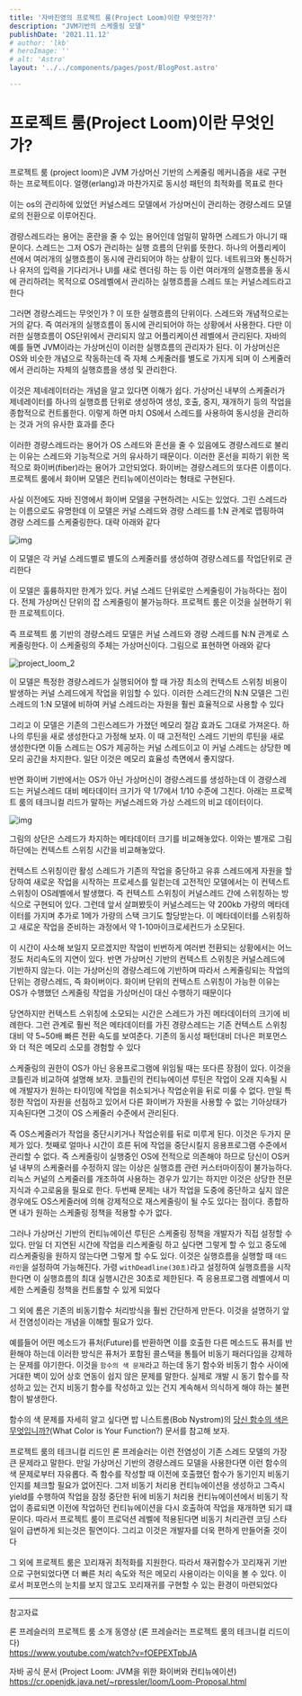 ```yaml
---
title: '자바진영의 프로젝트 룸(Project Loom)이란 무엇인가?'
description: "JVM기반의 스케줄링 모델"
publishDate: '2021.11.12'
# author: 'lkb'
# heroImage: ''
# alt: 'Astro'
layout: '../../components/pages/post/BlogPost.astro'

---
```


# 프로젝트 룸(Project Loom)이란 무엇인가?

프로젝트 룸 (project loom)은 JVM 가상머신 기반의 스케줄링 메커니즘을 새로 구현하는 프로젝트이다. 얼랭(erlang)과 마찬가지로 동시성 패턴의 최적화를 목표로 한다\
\
이는 os의 관리하에 있었던 커널스레드 모델에서 가상머신이 관리하는 경량스레드 모델로의 전환으로 이루어진다.\
\
경량스레드라는 용어는 혼란을 줄 수 있는 용어인데 엄밀히 말하면 스레드가 아니기 때문이다. 스레드는 그저 OS가 관리하는 실행 흐름의 단위를 뜻한다. 하나의 어플리케이션에서 여러개의 실행흐름이 동시에 관리되어야 하는 상황이 있다. 네트워크와 통신하거나 유저의 입력을 기다리거나 UI를 새로 렌더링 하는 등 이런 여러개의 실행흐름을 동시에 관리하려는 목적으로 OS레벨에서 관리하는 실행흐름을 스레드 또는 커널스레드라고 한다\
\
그러면 경량스레드는 무엇인가 ? 이 또한 실행흐름의 단위이다. 스레드와 개념적으로는 거의 같다. 즉 여러개의 실행흐름이 동시에 관리되어야 하는 상황에서 사용한다. 다만 이러한 실행흐름이 OS단위에서 관리되지 않고 어플리케이션 레벨에서 관리된다. 자바의 예를 들면 JVM이라는 가상머신이 이러한 실행흐름의 관리자가 된다. 이 가상머신은 OS와 비슷한 개념으로 작동하는데 즉 자체 스케줄러를 별도로 가지게 되며 이 스케줄러에서 관리하는 자체의 실행흐름을 생성 및 관리한다.\
\
이것은 제네레이터라는 개념을 알고 있다면 이해가 쉽다. 가상머신 내부의 스케줄러가 제네레이터를 하나의 실행흐름 단위로 생성하여 생성, 호출, 중지, 재개하기 등의 작업을 종합적으로 컨트롤한다. 이렇게 하면 마치 OS에서 스레드를 사용하여 동시성을 관리하는 것과 거의 유사한 효과를 준다\
\
이러한 경량스레드라는 용어가 OS 스레드와 혼선을 줄 수 있음에도 경량스레드로 불리는 이유는 스레드와 기능적으로 거의 유사하기 때문이다. 이러한 혼선을 피하기 위한 목적으로 화이버(fiber)라는 용어가 고안되었다. 화이버는 경량스레드의 또다른 이름이다. 프로젝트 룸에서 화이버 모델은 컨티뉴에이션이라는 형태로 구현된다.\
\
사실 이전에도 자바 진영에서 화이버 모델을 구현하려는 시도는 있었다. 그린 스레드라는 이름으로도 유명한데 이 모델은 커널 스레드와 경량 스레드를 1:N 관계로 맵핑하여 경량 스레드를 스케줄링한다. 대략 아래와 같다

<!-- ![img](../assets/blog/211112_project_loom/project_loom_1.png) -->
![img](/assets/blog/211112_project_loom/project_loom_1.png)

이 모델은 각 커널 스레드별로 별도의 스케줄러를 생성하여 경량스레드를 작업단위로 관리한다\
\
이 모델은 훌륭하지만 한계가 있다. 커널 스레드 단위로만 스케줄링이 가능하다는 점이다. 전체 가상머신 단위의 잡 스케줄링이 불가능하다. 프로젝트 룸은 이것을 실현하기 위한 프로젝트이다.\
\
즉 프로젝트 룸 기반의 경량스레드 모델은 커널 스레드와 경량 스레드를 N:N 관계로 스케줄링한다. 이 스케줄링의 주체는 가상머신이다. 그림으로 표현하면 아래와 같다

![project_loom_2](/assets/blog/211112_project_loom/project_loom_2.jpg)

이 모델은 특정한 경량스레드가 실행되어야 할 때 가장 최소의 컨텍스트 스위칭 비용이 발생하는 커널 스레드에게 작업을 위임할 수 있다. 이러한 스레드간의 N:N 모델은 그린스레드의 1:N 모델에 비하여 커널 스레드라는 자원을 훨씬 효율적으로 사용할 수 있다\
\
그리고 이 모델은 기존의 그린스레드가 가졌던 메모리 절감 효과도 그대로 가져온다. 하나의 루틴을 새로 생성한다고 가정해 보자. 이 때 고전적인 스레드 기반의 루틴을 새로 생성한다면 이들 스레드는 OS가 제공하는 커널 스레드이고 이 커널 스레드는 상당한 메모리 공간을 차지한다. 일단 이것은 메모리 효율성 측면에서 좋지않다.\
\
반면 화이버 기반에서는 OS가 아닌 가상머신이 경량스레드를 생성하는데 이 경량스레드는 커널스레드 대비 메타데이터 크기가 약 1/7에서 1/10 수준에 그친다. 아래는 프로젝트 룸의 테크니컬 리드가 말하는 커널스레드와 가상 스레드의 비교 데이터이다.

<!-- assets\blog\211112_project_loom -->
![img](/assets/blog/211112_project_loom/project_loom_3_mod.jpg)


그림의 상단은 스레드가 차지하는 메타데이터 크기를 비교해놓았다. 이와는 별개로 그림 하단에는 컨텍스트 스위칭 시간을 비교해놓았다.\
\
컨텍스트 스위칭이란 활성 스레드가 기존의 작업을 중단하고 유휴 스레드에게 자원을 할당하여 새로운 작업을 시작하는 프로세스를 일컫는데 고전적인 모델에서는 이 컨텍스트 스위칭이 OS레벨에서 발생했다. 즉 컨텍스트 스위칭이 커널스레드 간에 스위칭하는 방식으로 구현되어 있다. 그런데 앞서 살펴봤듯이 커널스레드는 약 200kb 가량의 메타데이터를 가지며 추가로 1메가 가량의 스택 크기도 할당받는다. 이 메타데이터를 스위칭하고 새로운 작업을 준비하는 과정에서 약 1-10마이크로세컨드가 소모된다.\
\
이 시간이 사소해 보일지 모르겠지만 작업이 빈번하게 여러번 전환되는 상황에서는 어느정도 처리속도의 지연이 있다.
반면 가상머신 기반의 컨텍스트 스위칭은 커널스레드에 기반하지 않는다. 이는 가상머신의 경량스레드에 기반하며 따라서 스케줄링되는 작업의 단위는 경량스레드, 즉 화이버이다. 화이버 단위의 컨텍스트 스위칭이 가능한 이유는 OS가 수행했던 스케줄링 작업을 가상머신이 대신 수행하기 때문이다\
\
당연하지만 컨텍스트 스위칭에 소모되는 시간은 스레드가 가진 메타데이터의 크기에 비례한다. 그런 관계로 훨씬 적은 메타데이터를 가진 경량스레드는 기존 컨텍스트 스위칭 대비 약 5~50배 빠른 전환 속도를 보여준다. 기존의 동시성 패턴대비 더나은 퍼포먼스와 더 적은 메모리 소모를 경험할 수 있다\
\
스케줄링의 권한이 OS가 아닌 응용프로그램에 위임될 때는 또다른 장점이 있다. 이것을 코틀린과 비교하여 설명해 보자. 코틀린의 컨티뉴에이션 루틴은 작업이 오래 지속될 시에 개발자가 원하는 타이밍에 작업을 취소되거나 작업순위을 뒤로 미룰 수 없다. 만일 특정한 작업이 자원을 선점하고 있어서 다른 화이버가 자원을 사용할 수 없는 기아상태가 지속된다면 그것이 OS 스케줄러 수준에서 관리된다.\
\
즉 OS스케줄러가 작업을 중단시키거나 작업순위를 뒤로 미루게 된다. 이것은 두가지 문제가 있다. 첫째로 얼마나 시간이 흐른 뒤에 작업을 중단시킬지 응용프로그램 수준에서 관리할 수 없다. 즉 스케줄링이 실행중인 OS에 전적으로 의존해야 하므로 당신이 OS커널 내부의 스케줄러를 수정하지 않는 이상은 실행흐름 관련 커스터마이징이 불가능하다. 리눅스 커널의 스케줄러를 개조하여 사용하는 경우가 있기는 하지만 이것은 상당한 전문지식과 수고로움을 필요로 한다. 두번째 문제는 내가 작업을 도중에 중단하고 싶지 않은 경우에도 OS스케줄러에 의해 강제적으로 재스케줄링이 될 수도 있다는 점이다. 종합하면 내가 원하는 스케줄링 정책을 적용할 수가 없다.\
\
그러나 가상머신 기반의 컨티뉴에이션 루틴은 스케줄링 정책을 개발자가 직접 설정할 수 있다. 만일 더 지연된 시간에 작업을 리스케줄링 하고 싶다면 그렇게 할 수 있고 중도에 리스케줄링을 원하지 않는다면 그렇게 할 수도 있다. 이것은 실행흐름을 실행할 때 `데드라인`을 설정하여 가능해진다. 가령 `withDeadline(30초)`라고 설정하여 실행흐름을 시작한다면 이 실행흐름의 최대 실행시간은 30초로 제한된다. 즉 응용프로그램 레벨에서 미세한 스케줄링 정책을 컨트롤할 수 있게 되었다\
\
그 외에 롬은 기존의 비동기함수 처리방식을 훨씬 간단하게 만든다. 이것을 설명하기 앞서 전염성이라는 개념을 이해할 필요가 있다.\
\
예를들어 어떤 메소드가 퓨처(Future)를 반환하면 이를 호출한 다른 메소드도 퓨처를 반환해야 하는데 이러한 방식은 퓨처가 포함된 콜스택을 통틀어 비동기 패러다임을 강제하는 문제를 야기한다.
이것을 `함수의 색 문제`라고 하는데 동기 함수와 비동기 함수 사이에 거대한 벽이 있어 상호 연동이 쉽지 않은 문제를 말한다. 실제로 개발 시 동기 함수를 작성하고 있는 건지 비동기 함수를 작성하고 있는 건지 계속해서 의식하게 해야 하는 불편함이 발생한다.\
\
함수의 색 문제를 자세히 알고 싶다면 밥 니스트롬(Bob Nystrom)의 [당신 함수의 색은 무엇입니까?](http://journal.stuffwithstuff.com/2015/02/01/what-color-is-your-function/)(What Color is Your Function?) 문서를 참고해 보자.\
\
프로젝트 룸의 테크니컬 리드인 론 프레슬러는 이런 전염성이 기존 스레드 모델의 가장 큰 문제라고 말한다.
만일 가상머신 기반의 경량스레드 모델을 사용한다면 이런 함수의 색 문제로부터 자유롭다. 즉 함수를 작성할 때 이전에 호출했던 함수가 동기인지 비동기인지를 체크할 필요가 없어진다. 그저 비동기 처리용 컨티뉴에이션을 생성하고 그즉시 yield를 수행하여 작업을 잠정 중단한 뒤에 비동기 처리용 컨티뉴에이션에서 비동기 작업이 종료되면 이전에 작업하던 컨티뉴에이션을 다시 호출하여 작업을 재개하면 되기 떄문이다. 따라서 프로젝트 룸이 프로덕션 레벨에 적용된다면 비동기 처리관련 코딩 스타일이 급변하게 되는것은 필연이다. 그리고 이것은 개발자를 더욱 편하게 만들어줄 것이다\
\
그 외에 프로젝트 룸은 꼬리재귀 최적화를 지원한다. 따라서 재귀함수가 꼬리재귀 기반으로 구현되었다면 더 빠른 처리 속도와 적은 메모리 사용이라는 이익을 볼 수 있다. 이로서 퍼포먼스의 눈치를 보지 않고도 꼬리재귀를 구현할 수 있는 환경이 마련되었다

---

참고자료

론 프레슬러의 프로젝트 룸 소개 동영상 (론 프레슬러는 프로젝트 룸의 테크니컬 리드이다)\
https://www.youtube.com/watch?v=fOEPEXTpbJA

자바 공식 문서 (Project Loom: JVM을 위한 화이버와 컨티뉴에이션)\
https://cr.openjdk.java.net/~rpressler/loom/Loom-Proposal.html

